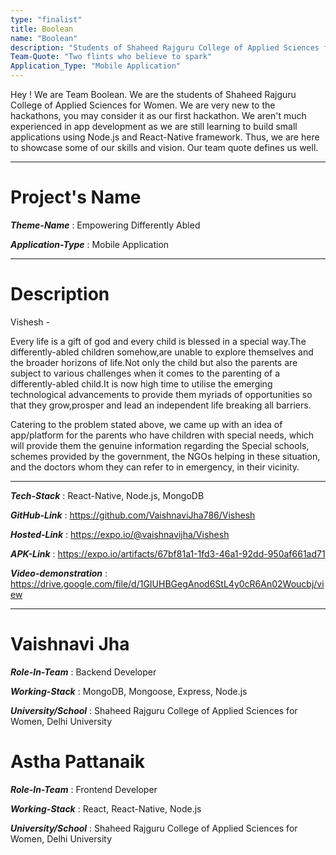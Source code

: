 ```yaml
---
type: "finalist"                   
title: Boolean
name: "Boolean"
description: "Students of Shaheed Rajguru College of Applied Sciences for Women, Delhi University"
Team-Quote: "Two flints who believe to spark"
Application_Type: "Mobile Application"
---
```


Hey ! We are Team Boolean. We are the students of Shaheed Rajguru College of Applied Sciences for Women. We are very new to the hackathons, you may consider it as our first hackathon. We aren't much experienced in app development as we are still learning to build small applications using Node.js and React-Native framework. Thus, we are here to showcase some of our skills and vision. Our team quote defines us well.

---

# Project's Name

_**Theme-Name**_ :  Empowering Differently Abled

_**Application-Type**_ :  Mobile Application 

---

# Description

Vishesh -

Every life is a gift of god and every child is blessed in a special way.The differently-abled children somehow,are unable to explore themselves and the broader horizons of life.Not only the child but also the parents are subject to various challenges when it comes to the parenting of a differently-abled child.It is now high time to utilise the emerging technological advancements to provide them myriads of opportunities so that they grow,prosper and lead an independent life breaking all barriers.

Catering to the problem stated above, we came up with an idea of app/platform for the parents who have children with special needs, which will provide them the genuine information regarding the Special schools, schemes provided by the government, the NGOs helping in these situation, and the doctors whom they can refer to in emergency, in their vicinity.



---

_**Tech-Stack**_  : React-Native, Node.js, MongoDB  

_**GitHub-Link**_ :  https://github.com/VaishnaviJha786/Vishesh 

_**Hosted-Link**_ :  https://expo.io/@vaishnavijha/Vishesh

_**APK-Link**_ :    https://expo.io/artifacts/67bf81a1-1fd3-46a1-92dd-950af661ad71

_**Video-demonstration**_ :   https://drive.google.com/file/d/1GIUHBGegAnod6StL4y0cR6An02Woucbj/view


---


# Vaishnavi Jha

_**Role-In-Team**_  :  Backend Developer

_**Working-Stack**_ :  MongoDB, Mongoose, Express, Node.js

_**University/School**_ :  Shaheed Rajguru College of Applied Sciences for Women, Delhi University


# Astha Pattanaik

_**Role-In-Team**_  :  Frontend Developer

_**Working-Stack**_ :  React, React-Native, Node.js

_**University/School**_ :  Shaheed Rajguru College of Applied Sciences for Women, Delhi University




